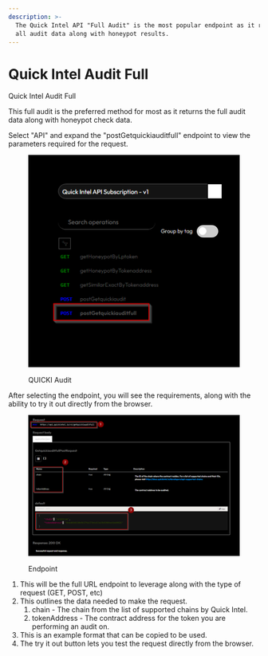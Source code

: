 ```yaml
---
description: >-
  The Quick Intel API "Full Audit" is the most popular endpoint as it returns
  all audit data along with honeypot results.
---
```


# Quick Intel Audit Full

Quick Intel Audit Full

This full audit is the preferred method for most as it returns the full audit data along with honeypot check data.

Select "API" and expand the "postGetquickiauditfull" endpoint  to view the parameters required for the request.

<figure><img src="../../../../.gitbook/assets/image (97).png" alt=""><figcaption><p>QUICKI Audit</p></figcaption></figure>

After selecting the endpoint, you will see the requirements, along with the ability to try it out directly from the browser.

<figure><img src="../../../../.gitbook/assets/image (96).png" alt=""><figcaption><p>Endpoint</p></figcaption></figure>

1. This will be the full URL endpoint to leverage along with the type of request (GET, POST, etc)
2. This outlines the data needed to make the request.
   1. chain - The chain from the list of supported chains by Quick Intel.
   2. tokenAddress - The contract address for the token you are performing an audit on.
3. This is an example format that can be copied to be used.
4. The try it out button lets you test the request directly from the browser.
